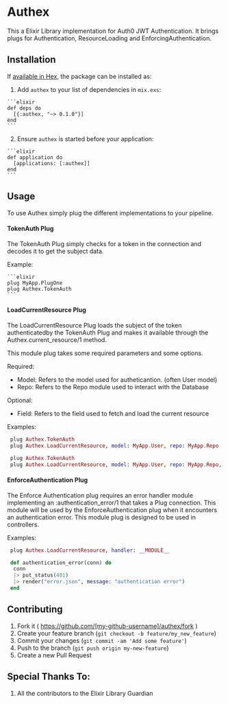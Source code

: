 # Authex

This a Elixir Library implementation for Auth0 JWT Authentication. It brings plugs for Authentication, ResourceLoading and EnforcingAuthentication.

## Installation

If [available in Hex](https://hex.pm/docs/publish), the package can be installed as:

  1. Add `authex` to your list of dependencies in `mix.exs`:

    ```elixir
    def deps do
      [{:authex, "~> 0.1.0"}]
    end
    ```

  2. Ensure `authex` is started before your application:

    ```elixir
    def application do
      [applications: [:authex]]
    end
    ```

## Usage

To use Authex simply plug the different implementations to your pipeline.

#### TokenAuth Plug

The TokenAuth Plug simply checks for a token in the connection and decodes it to get the subject data.

Example:

    ```elixir
    plug MyApp.PlugOne
    plug Authex.TokenAuth
    ```

#### LoadCurrentResource Plug

The LoadCurrentResource Plug loads the subject of the token authenticatedby the TokenAuth Plug and makes it available through the Authex.current_resource/1 method.

This module plug takes some required parameters and some options.

  Required:

  - Model: Refers to the model used for autheticantion. (often User model)
  - Repo: Refers to the Repo module used to interact with the Database

  Optional:

  - Field: Refers to the field used to fetch and load the current resource

Examples:

  ```elixir
   plug Authex.TokenAuth
   plug Authex.LoadCurrentResource, model: MyApp.User, repo: MyApp.Repo
  ```

  ```elixir
   plug Authex.TokenAuth
   plug Authex.LoadCurrentResource, model: MyApp.User, repo: MyApp.Repo, field: :email
  ```

#### EnforceAuthentication Plug

The Enforce Authentication plug requires an error handler module implementing an :authentication_error/1
that takes a Plug connection. This module will be used by the EnforceAuthentication plug when it encounters
an authentication error. This module plug is designed to be used in controllers.

Examples:

  ```elixir
   plug Authex.LoadCurrentResource, handler: __MODULE__

   def authentication_error(conn) do
    conn
    |> put_status(401)
    |> render("error.json", message: "authentication error")
   end
  ```

## Contributing

1. Fork it ( https://github.com/[my-github-username]/authex/fork )
2. Create your feature branch (`git checkout -b feature/my_new_feature`)
3. Commit your changes (`git commit -am 'Add some feature'`)
4. Push to the branch (`git push origin my-new-feature`)
5. Create a new Pull Request

## Special Thanks To:

1. All the contributors to the Elixir Library Guardian
